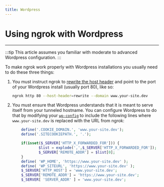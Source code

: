```yaml
---
title: Wordpress
---
```


# Using ngrok with Wordpress

---

:::tip
This article assumes you familiar with moderate to advanced Wordpress configuration.
:::

To make ngrok work properly with Wordpress installations you usually need to do these three things:

1.  You must instruct ngrok to [rewrite the host header](/http/#rewrite-host-header) and point to the port of your Wordpress install (usually port 80), like so:

    ```bash
    ngrok http 80 --host-header=rewrite --domain www.your-site.dev
    ```

1.  You must ensure that Wordpress understands that it is meant to serve itself from your tunneled hostname. You can configure Wordpress to do that by modifying your [`wp-config`](https://developer.wordpress.org/advanced-administration/wordpress/wp-config/) to include the following lines where `www.your-site.dev` is replaced with the URL from ngrok:

    ```php
        define('.COOKIE_DOMAIN.', 'www.your-site.dev');
        define('.SITECOOKIEPATH.', '.');

        if(isset($_SERVER['HTTP_X_FORWARDED_FOR'])) {
                $list = explode(',',$_SERVER['HTTP_X_FORWARDED_FOR']);
                $_SERVER['REMOTE_ADDR'] = $list[0];
        }
        define( 'WP_HOME', 'https://www.your-site.dev' );
        define( 'WP_SITEURL', 'https://www.your-site.dev' );
        $_SERVER['HTTP_HOST'] = 'www.your-site.dev';
        $_SERVER['REMOTE_ADDR'] = 'https://www.your-site.dev';
        $_SERVER[ 'SERVER_ADDR' ] = 'www.your-site.dev';
    ```
